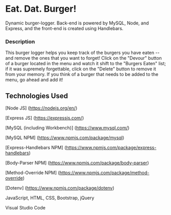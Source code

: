 # Eat. Dat. Burger!
Dynamic burger-logger.  Back-end is powered by MySQL, Node, and Express, and the front-end is created using Handlebars.

### Description

This burger logger helps you keep track of the burgers you have eaten -- and remove the ones that you want to forget!  Click  on the "Devour" button of a burger located in the menu and watch it shift to the "Burgers Eaten" list; if it was supremely forgettable, click on the "Delete" button to remove it from your memory.  If you think of a burger that needs to be added to the menu, go ahead and add it!

## Technologies Used

[Node JS] (https://nodejs.org/en/)

[Express JS] (https://expressjs.com/)

[MySQL (including Workbench)] (https://www.mysql.com/)

[MySQL NPM] (https://www.npmjs.com/package/mysql)

[Express-Handlebars NPM] (https://www.npmjs.com/package/express-handlebars)

[Body-Parser NPM] (https://www.npmjs.com/package/body-parser)

[Method-Override NPM] (https://www.npmjs.com/package/method-override)

[Dotenv] (https://www.npmjs.com/package/dotenv)

JavaScript, HTML, CSS, Bootstrap, jQuery

Visual Studio Code